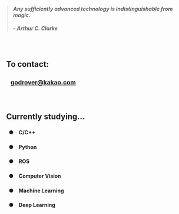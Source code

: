 > #### *Any sufficiently advanced technology is indistinguishable from magic.*
> ##### - Arthur C. Clarke

　

## 　**To contact:**
### 　　**[godrover@kakao.com](mailto:godrover@kakao.com)**

　

## 　**Currently studying...**
#### 　　●　C/C++
#### 　　●　Python
#### 　　●　ROS
#### 　　●　Computer Vision
#### 　　●　Machine Learning
#### 　　●　Deep Learning

